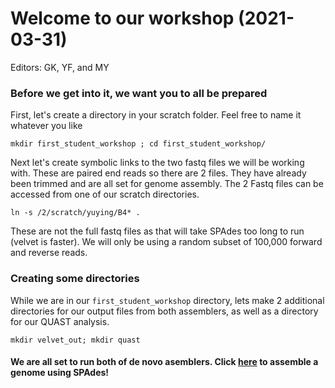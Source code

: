 
# Welcome to our workshop (2021-03-31)
Editors: GK, YF, and MY 

### Before we get into it, we want you to all be prepared

First, let's create a directory in your scratch folder. Feel free to name it whatever you like
```
mkdir first_student_workshop ; cd first_student_workshop/
```
Next let's create symbolic links to the two fastq files we will be working with. These are paired end reads so there are 2 files.
They have already been trimmed and are all set for genome assembly.
The 2 Fastq files can be accessed from one of our scratch directories.
```
ln -s /2/scratch/yuying/B4* .
```
These are not the full fastq files as that will take SPAdes too long to run (velvet is faster). We will only be using a random subset of 100,000 forward and reverse reads.

### Creating some directories
While we are in our ```first_student_workshop``` directory, lets make 2 additional directories for our output files from both assemblers, as well as a directory for our QUAST analysis.
```
mkdir velvet_out; mkdir quast
```
#### We are all set to run both of de novo asemblers. Click [here](https://github.com/GregK10/722Workshop_Velvet.SPAdes_YY.MY.GK/blob/main/2_SPAdes.md) to assemble a genome using SPAdes!

